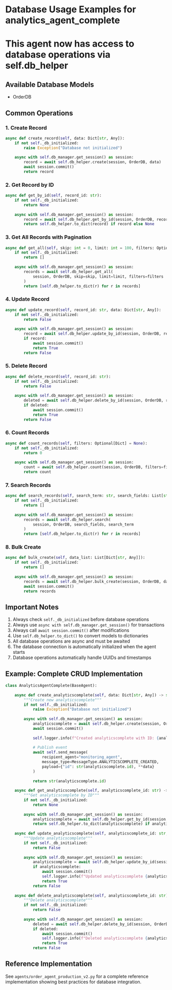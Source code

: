 
# Database Usage Examples for analytics_agent_complete
# This agent now has access to database operations via self.db_helper

## Available Database Models
- OrderDB

## Common Operations

### 1. Create Record
```python
async def create_record(self, data: Dict[str, Any]):
    if not self._db_initialized:
        raise Exception("Database not initialized")
    
    async with self.db_manager.get_session() as session:
        record = await self.db_helper.create(session, OrderDB, data)
        await session.commit()
        return record
```

### 2. Get Record by ID
```python
async def get_by_id(self, record_id: str):
    if not self._db_initialized:
        return None
    
    async with self.db_manager.get_session() as session:
        record = await self.db_helper.get_by_id(session, OrderDB, record_id)
        return self.db_helper.to_dict(record) if record else None
```

### 3. Get All Records with Pagination
```python
async def get_all(self, skip: int = 0, limit: int = 100, filters: Optional[Dict] = None):
    if not self._db_initialized:
        return []
    
    async with self.db_manager.get_session() as session:
        records = await self.db_helper.get_all(
            session, OrderDB, skip=skip, limit=limit, filters=filters
        )
        return [self.db_helper.to_dict(r) for r in records]
```

### 4. Update Record
```python
async def update_record(self, record_id: str, data: Dict[str, Any]):
    if not self._db_initialized:
        return False
    
    async with self.db_manager.get_session() as session:
        record = await self.db_helper.update_by_id(session, OrderDB, record_id, data)
        if record:
            await session.commit()
            return True
        return False
```

### 5. Delete Record
```python
async def delete_record(self, record_id: str):
    if not self._db_initialized:
        return False
    
    async with self.db_manager.get_session() as session:
        deleted = await self.db_helper.delete_by_id(session, OrderDB, record_id)
        if deleted:
            await session.commit()
            return True
        return False
```

### 6. Count Records
```python
async def count_records(self, filters: Optional[Dict] = None):
    if not self._db_initialized:
        return 0
    
    async with self.db_manager.get_session() as session:
        count = await self.db_helper.count(session, OrderDB, filters=filters)
        return count
```

### 7. Search Records
```python
async def search_records(self, search_term: str, search_fields: List[str]):
    if not self._db_initialized:
        return []
    
    async with self.db_manager.get_session() as session:
        records = await self.db_helper.search(
            session, OrderDB, search_fields, search_term
        )
        return [self.db_helper.to_dict(r) for r in records]
```

### 8. Bulk Create
```python
async def bulk_create(self, data_list: List[Dict[str, Any]]):
    if not self._db_initialized:
        return []
    
    async with self.db_manager.get_session() as session:
        records = await self.db_helper.bulk_create(session, OrderDB, data_list)
        await session.commit()
        return records
```

## Important Notes

1. Always check `self._db_initialized` before database operations
2. Always use `async with self.db_manager.get_session()` for transactions
3. Always call `await session.commit()` after modifications
4. Use `self.db_helper.to_dict()` to convert models to dictionaries
5. All database operations are async and must be awaited
6. The database connection is automatically initialized when the agent starts
7. Database operations automatically handle UUIDs and timestamps

## Example: Complete CRUD Implementation

```python
class AnalyticsAgentComplete(BaseAgent):
    
    async def create_analyticscomplete(self, data: Dict[str, Any]) -> str:
        """Create new analyticscomplete"""
        if not self._db_initialized:
            raise Exception("Database not initialized")
        
        async with self.db_manager.get_session() as session:
            analyticscomplete = await self.db_helper.create(session, OrderDB, data)
            await session.commit()
            
            self.logger.info(f"Created analyticscomplete with ID: {analyticscomplete.id}")
            
            # Publish event
            await self.send_message(
                recipient_agent="monitoring_agent",
                message_type=MessageType.ANALYTICSCOMPLETE_CREATED,
                payload={"id": str(analyticscomplete.id), **data}
            )
            
            return str(analyticscomplete.id)
    
    async def get_analyticscomplete(self, analyticscomplete_id: str) -> Optional[Dict]:
        """Get analyticscomplete by ID"""
        if not self._db_initialized:
            return None
        
        async with self.db_manager.get_session() as session:
            analyticscomplete = await self.db_helper.get_by_id(session, OrderDB, analyticscomplete_id)
            return self.db_helper.to_dict(analyticscomplete) if analyticscomplete else None
    
    async def update_analyticscomplete(self, analyticscomplete_id: str, data: Dict[str, Any]) -> bool:
        """Update analyticscomplete"""
        if not self._db_initialized:
            return False
        
        async with self.db_manager.get_session() as session:
            analyticscomplete = await self.db_helper.update_by_id(session, OrderDB, analyticscomplete_id, data)
            if analyticscomplete:
                await session.commit()
                self.logger.info(f"Updated analyticscomplete {analyticscomplete_id}")
                return True
            return False
    
    async def delete_analyticscomplete(self, analyticscomplete_id: str) -> bool:
        """Delete analyticscomplete"""
        if not self._db_initialized:
            return False
        
        async with self.db_manager.get_session() as session:
            deleted = await self.db_helper.delete_by_id(session, OrderDB, analyticscomplete_id)
            if deleted:
                await session.commit()
                self.logger.info(f"Deleted analyticscomplete {analyticscomplete_id}")
                return True
            return False
```

## Reference Implementation

See `agents/order_agent_production_v2.py` for a complete reference implementation
showing best practices for database integration.
